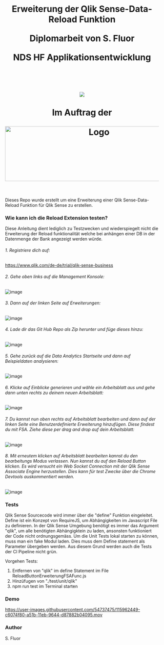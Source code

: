<h1 align="center">
  <p="#">Erweiterung der Qlik Sense-Data-Reload Funktion</p>
  <p="##">Diplomarbeit von S. Fluor</p>
  <p="##">NDS HF Applikationsentwicklung</p>
  <br><br>
  <img src="https://www.ibw.ch/themes/custom/ibw/logo.png">
  <br><br>
  <p="##">Im Auftrag der</p>
  <img src="https://upload.wikimedia.org/wikipedia/commons/9/9e/VP_Bank_Logo.svg" alt="Logo" height="179" width="600">
  <br><br>
</h1>
Dieses Repo wurde erstellt um eine Erweiterung einer Qlik Sense-Data-Reload Funktion für Qlik Sense zu erstellen.



### Wie kann ich die Reload Extension testen?

Diese Anleitung dient lediglich zu Testzwecken und wiederspiegelt nicht die Erweiterung der Reload funktionalität welche bei anhängen einer DB in der Datenmenge der Bank angezeigt werden würde.

###### 1. Registriere dich auf:

https://www.qlik.com/de-de/trial/qlik-sense-business

###### 2. Gehe oben links auf die Management Konsole:

![image](https://user-images.githubusercontent.com/54737475/115962619-9278f500-a51c-11eb-860f-5e23b6e29ddc.png)

###### 3. Dann auf der linken Seite auf Erweiterungen:

![image](https://user-images.githubusercontent.com/54737475/115962690-e2f05280-a51c-11eb-9ebd-f93f61fd3574.png)

###### 4. Lade dir das Git Hub Repo als Zip herunter und füge dieses hinzu:

![image](https://user-images.githubusercontent.com/54737475/115962739-10d59700-a51d-11eb-967d-0c544372a477.png)

###### 5. Gehe zurück auf die Data Analytics Startseite und dann auf Beispieldaten analysieren:

![image](https://user-images.githubusercontent.com/54737475/115963378-5004e780-a51f-11eb-8c64-1b0af5202a5d.png)

###### 6. Klicke auf Einblicke generieren und wähle ein Arbeitsblatt aus und gehe dann unten rechts zu deinem neuen Arbeitsblatt:

![image](https://user-images.githubusercontent.com/54737475/115963448-9b1efa80-a51f-11eb-8662-4c421ad96048.png)

###### 7. Du kannst nun oben rechts auf Arbeitsblatt bearbeiten und dann auf der linken Seite eine Benutzerdefinierte Erweiterung hinzufügen. Diese findest du mit FSA. Ziehe diese per drag and drop auf dein Arbeitsblatt:

![image](https://user-images.githubusercontent.com/54737475/115963523-f94bdd80-a51f-11eb-8e9e-15ce1340e4fd.png)

###### 8. Mit erneutem klicken auf Arbeitsblatt bearbeiten kannst du den bearbeitungs Modus verlassen. Nun kannst du auf den Reload Button klicken. Es wird versucht ein Web Socket Connection mit der Qlik Sense Associate Engine herzustellen. Dies kann für test Zwecke über die Chrome Devtools auskommentiert werden.

![image](https://user-images.githubusercontent.com/54737475/115963712-e554ab80-a520-11eb-87f8-dcbc541a245a.png)

### Tests
Qlik Sense Sourcecode wird immer über die "define" Funktion eingeleitet. Define ist ein Konzept von RequireJS, um Abhängigkeiten im Javascript File zu definieren. In der Qlik Sense Umgebung benötigt es immer das Argument "qlik", um alle benötigten Abhängigktein zu laden, ansonsten funktioniert der Code nicht ordnungsgemäss.
Um die Unit Tests lokal starten zu können, muss man ein fake Modul laden. Dies muss dem Define statement als Parameter übergeben werden.
Aus diesem Grund werden auch die Tests der CI Pipeline nicht grün.

Vorgehen Tests:
1. Entfernen von "qlik" im define Statement im File ReloadButtonErweiterungFSAFunc.js
2. Hinzüfugen von "./test/unit/qlik"
3. npm run test im Terminal starten


### Demo

https://user-images.githubusercontent.com/54737475/115962449-c6074f80-a51b-11eb-9644-d87882b04095.mov


### Author

S. Fluor

